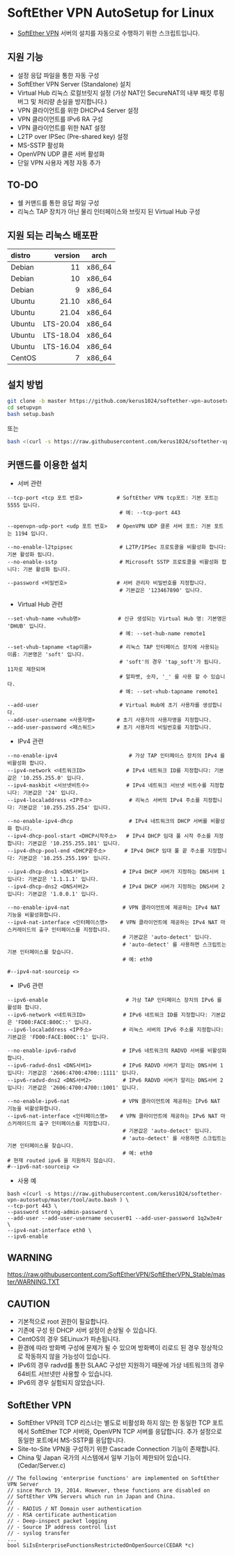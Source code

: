 # SoftEther VPN AutoSetup for Linux
- [SoftEther VPN](https://github.com/SoftEtherVPN/SoftEtherVPN_Stable) 서버의 설치를 자동으로 수행하기 위한 스크립트입니다.

## 지원 기능
- 설정 응답 파일을 통한 자동 구성
- SoftEther VPN Server (Standalone) 설치
- Virtual Hub 리눅스 로컬브릿지 설정 (가상 NAT인 SecureNAT의 내부 패킷 루핑 버그 및 처리량 손실을 방지합니다.)
- VPN 클라이언트를 위한 DHCPv4 Server 설정
- VPN 클라이언트를 IPv6 RA 구성
- VPN 클라이언트를 위한 NAT 설정
- L2TP over IPSec (Pre-shared key) 설정
- MS-SSTP 활성화
- OpenVPN UDP 클론 서버 활성화
- 단일 VPN 사용자 계정 자동 추가

## TO-DO
- 쉘 커맨드를 통한 응답 파일 구성
- 리눅스 TAP 장치가 아닌 물리 인터페이스와 브릿지 된 Virtual Hub 구성

## 지원 되는 리눅스 배포판
|distro|version|arch|
|:--------|----------:|:------:|
|Debian|11|x86_64|
|Debian|10|x86_64|
|Debian|9|x86_64|
|Ubuntu|21.10|x86_64|
|Ubuntu|21.04|x86_64|
|Ubuntu|LTS-20.04|x86_64|
|Ubuntu|LTS-18.04|x86_64|
|Ubuntu|LTS-16.04|x86_64|
|CentOS|7|x86_64|

## 설치 방법

```bash
git clone -b master https://github.com/kerus1024/softether-vpn-autosetup ./setupvpn
cd setupvpn
bash setup.bash
```

또는

```bash
bash <(curl -s https://raw.githubusercontent.com/kerus1024/softether-vpn-autosetup/master/tool/auto.bash )
```

## 커맨드를 이용한 설치
- 서버 관련

```
--tcp-port <tcp 포트 번호>           # SoftEther VPN tcp포트: 기본 포트는 5555 입니다.
                                    # 예: --tcp-port 443

--openvpn-udp-port <udp 포트 번호>   # OpenVPN UDP 클론 서버 포트: 기본 포트는 1194 입니다.

--no-enable-l2tpipsec               # L2TP/IPSec 프로토콜을 비활성화 합니다: 기본 활성화 됩니다.
--no-enable-sstp                    # Microsoft SSTP 프로토콜을 비활성화 합니다: 기본 활성화 됩니다.

--password <비밀번호>                # 서버 관리자 비밀번호를 지정합니다. 
                                    # 기본값은 '123467890' 입니다.
```

- Virtual Hub 관련

```
--set-vhub-name <vhub명>            # 신규 생성되는 Virtual Hub 명: 기본명은 'DHUB' 입니다.
                                    # 예: --set-hub-name remote1

--set-vhub-tapname <tap이름>         # 리눅스 TAP 인터페이스 장치에 사용되는 이름: 기본명은 'soft' 입니다.
                                    # 'soft'의 경우 'tap_soft'가 됩니다. 11자로 제한되며
                                    # 알파벳, 숫자, '_' 를 사용 할 수 있습니다.
                                    # 예: --set-vhub-tapname remote1

--add-user                          # Virtual Hub에 초기 사용자를 생성합니다.
--add-user-username <사용자명>       # 초기 사용자의 사용자명을 지정합니다.
--add-user-password <패스워드>       # 초기 사용자의 비밀번호를 지정합니다.
```
- IPv4 관련
```
--no-enable-ipv4                       # 가상 TAP 인터페이스 장치의 IPv4 를 비활성화 합니다.
--ipv4-network <네트워크ID>             # IPv4 네트워크 ID를 지정합니다: 기본값은 '10.255.255.0' 입니다.
--ipv4-maskbit <서브넷비트수>            # IPv4 네트워크 서브넷 비트수를 지정합니다: 기본값은 '24' 입니다.
--ipv4-localaddress <IP주소>            # 리눅스 서버의 IPv4 주소를 지정합니다: 기본값은 '10.255.255.254' 입니다.

--no-enable-ipv4-dhcp                  # IPv4 네트워크의 DHCP 서버를 비활성화 합니다.
--ipv4-dhcp-pool-start <DHCP시작주소>   # IPv4 DHCP 임대 풀 시작 주소를 지정합니다: 기본값은 '10.255.255.101' 입니다.
--ipv4-dhcp-pool-end <DHCP끝주소>      # IPv4 DHCP 임대 풀 끝 주소를 지정합니다: 기본값은 '10.255.255.199' 입니다.

--ipv4-dhcp-dns1 <DNS서버1>           # IPv4 DHCP 서버가 지정하는 DNS서버 1입니다: 기본값은 '1.1.1.1' 입니다.
--ipv4-dhcp-dns2 <DNS서버2>           # IPv4 DHCP 서버가 지정하는 DNS서버 2입니다: 기본값은 '1.0.0.1' 입니다.

--no-enable-ipv4-nat                 # VPN 클라이언트에 제공하는 IPv4 NAT 기능을 비활성화합니다.
--ipv4-nat-interface <인터페이스명>    # VPN 클라이언트에 제공하는 IPv4 NAT 마스커레이드의 출구 인터페이스를 지정합니다.
                                     # 기본값은 'auto-detect' 입니다.
                                     # 'auto-detect' 를 사용하면 스크립트는 기본 인터페이스를 찾습니다. 
                                     # 예: eth0 

#--ipv4-nat-sourceip <>           
```

- IPv6 관련

```
--ipv6-enable                         # 가상 TAP 인터페이스 장치의 IPv6 를 활성화 합니다.
--ipv6-network <네트워크ID>            # IPv6 네트워크 ID를 지정합니다: 기본값은 'FD00:FACE:B00C::' 입니다.
--ipv6-localaddress <IP주소>          # 리눅스 서버의 IPv6 주소를 지정합니다: 기본값은 'FD00:FACE:B00C::1' 입니다.

--no-enable-ipv6-radvd               # IPv6 네트워크의 RADVD 서버를 비활성화 합니다.
--ipv6-radvd-dns1 <DNS서버1>          # IPv6 RADVD 서버가 알리는 DNS서버 1입니다: 기본값은 '2606:4700:4700::1111' 입니다.
--ipv6-radvd-dns2 <DNS서버2>          # IPv6 RADVD 서버가 알리는 DNS서버 2입니다: 기본값은 '2606:4700:4700::1001' 입니다.

--no-enable-ipv6-nat                 # VPN 클라이언트에 제공하는 IPv6 NAT 기능을 비활성화합니다.
--ipv6-nat-interface <인터페이스명>    # VPN 클라이언트에 제공하는 IPv6 NAT 마스커레이드의 출구 인터페이스를 지정합니다.
                                     # 기본값은 'auto-detect' 입니다.
                                     # 'auto-detect' 를 사용하면 스크립트는 기본 인터페이스를 찾습니다. 
                                     # 예: eth0 
# 현재 routed ipv6 을 지원하지 않습니다.
#--ipv6-nat-sourceip <>
```

- 사용 예

```
bash <(curl -s https://raw.githubusercontent.com/kerus1024/softether-vpn-autosetup/master/tool/auto.bash ) \
--tcp-port 443 \
--password strong-admin-password \
--add-user --add-user-username secuser01 --add-user-password 1q2w3e4r \
--ipv4-nat-interface eth0 \
--ipv6-enable
```

## WARNING
https://raw.githubusercontent.com/SoftEtherVPN/SoftEtherVPN_Stable/master/WARNING.TXT

## CAUTION
- 기본적으로 root 권한이 필요합니다.
- 기존에 구성 된 DHCP 서버 설정이 손상될 수 있습니다.
- CentOS의 경우 SELinux가 파손됩니다.
- 환경에 따라 방화벽 구성에 문제가 될 수 있으며 방화벽이 리로드 된 경우 정상적으로 작동하지 않을 가능성이 있습니다.
- IPv6의 경우 radvd를 통한 SLAAC 구성만 지원하기 때문에 가상 네트워크의 경우 64비트 서브넷만 사용할 수 있습니다.
- IPv6의 경우 실험되지 않았습니다.

## SoftEther VPN
- SoftEther VPN의 TCP 리스너는 별도로 비활성화 하지 않는 한 동일한 TCP 포트에서 SoftEther TCP 서버와, OpenVPN TCP 서버를 응답합니다. 추가 설정으로 동일한 포트에서 MS-SSTP를 응답합니다.
- Site-to-Site VPN을 구성하기 위한 Cascade Connection 기능이 존재합니다.
- China 및 Japan 국가의 시스템에서 일부 기능이 제한되어 있습니다. (Cedar/Server.c)

```
// The following 'enterprise functions' are implemented on SoftEther VPN Server
// since March 19, 2014. However, these functions are disabled on
// SoftEther VPN Servers which run in Japan and China.
// 
// - RADIUS / NT Domain user authentication
// - RSA certificate authentication
// - Deep-inspect packet logging
// - Source IP address control list
// - syslog transfer
...
bool SiIsEnterpriseFunctionsRestrictedOnOpenSource(CEDAR *c)
```





